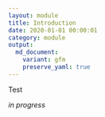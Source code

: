 ```yaml
---
layout: module
title: Introduction
date: 2020-01-01 00:00:01
category: module
output:
  md_document:
    variant: gfm
    preserve_yaml: true
---
```


Test

*in progress*
